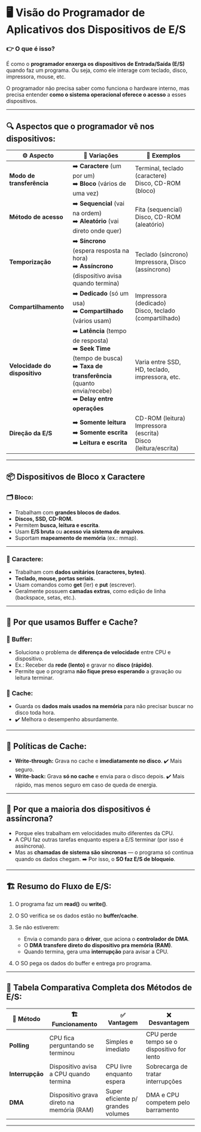 # 🖥️ **Visão do Programador de Aplicativos dos Dispositivos de E/S**

### 👉 **O que é isso?**

É como o **programador enxerga os dispositivos de Entrada/Saída (E/S)** quando faz um programa. Ou seja, como ele interage com teclado, disco, impressora, mouse, etc.

O programador não precisa saber como funciona o hardware interno, mas precisa entender **como o sistema operacional oferece o acesso** a esses dispositivos.

---

## 🔍 **Aspectos que o programador vê nos dispositivos:**

| ⚙️ **Aspecto**                | 🔀 **Variações**                                                                                                                                                     | 🎯 **Exemplos**                                                         |
| ----------------------------- | -------------------------------------------------------------------------------------------------------------------------------------------------------------------- | ----------------------------------------------------------------------- |
| **Modo de transferência**     | ➡️ **Caractere** (um por um) <br> ➡️ **Bloco** (vários de uma vez)                                                                                                   | Terminal, teclado (caractere) <br> Disco, CD-ROM (bloco)                |
| **Método de acesso**          | ➡️ **Sequencial** (vai na ordem) <br> ➡️ **Aleatório** (vai direto onde quer)                                                                                        | Fita (sequencial) <br> Disco, CD-ROM (aleatório)                        |
| **Temporização**              | ➡️ **Síncrono** (espera resposta na hora) <br> ➡️ **Assíncrono** (dispositivo avisa quando termina)                                                                  | Teclado (síncrono) <br> Impressora, Disco (assíncrono)                  |
| **Compartilhamento**          | ➡️ **Dedicado** (só um usa) <br> ➡️ **Compartilhado** (vários usam)                                                                                                  | Impressora (dedicado) <br> Disco, teclado (compartilhado)               |
| **Velocidade do dispositivo** | ➡️ **Latência** (tempo de resposta) <br> ➡️ **Seek Time** (tempo de busca) <br> ➡️ **Taxa de transferência** (quanto envia/recebe) <br> ➡️ **Delay entre operações** | Varia entre SSD, HD, teclado, impressora, etc.                          |
| **Direção da E/S**            | ➡️ **Somente leitura** <br> ➡️ **Somente escrita** <br> ➡️ **Leitura e escrita**                                                                                     | CD-ROM (leitura) <br> Impressora (escrita) <br> Disco (leitura/escrita) |

---

## 📦 **Dispositivos de Bloco x Caractere**

### 🗂️ **Bloco:**

* Trabalham com **grandes blocos de dados**.
* **Discos, SSD, CD-ROM.**
* Permitem **busca, leitura e escrita**.
* Usam **E/S bruta** ou **acesso via sistema de arquivos**.
* Suportam **mapeamento de memória** (ex.: mmap).

---

### 🔡 **Caractere:**

* Trabalham com **dados unitários (caracteres, bytes)**.
* **Teclado, mouse, portas seriais.**
* Usam comandos como **get** (ler) e **put** (escrever).
* Geralmente possuem **camadas extras**, como edição de linha (backspace, setas, etc.).

---

## 🚀 **Por que usamos Buffer e Cache?**

### 🔸 **Buffer:**

* Soluciona o problema de **diferença de velocidade** entre CPU e dispositivo.
* Ex.: Receber da **rede (lento)** e gravar no **disco (rápido)**.
* Permite que o programa **não fique preso esperando** a gravação ou leitura terminar.

### 🔸 **Cache:**

* Guarda os **dados mais usados na memória** para não precisar buscar no disco toda hora.
* ✔️ Melhora o desempenho absurdamente.

---

## 📝 **Políticas de Cache:**

* **Write-through:** Grava no cache e **imediatamente no disco**.
  ✔️ Mais seguro.
* **Write-back:** Grava **só no cache** e envia para o disco depois.
  ✔️ Mais rápido, mas menos seguro em caso de queda de energia.

---

## 🔧 **Por que a maioria dos dispositivos é assíncrona?**

* Porque eles trabalham em velocidades muito diferentes da CPU.
* A CPU faz outras tarefas enquanto espera a E/S terminar (por isso é assíncrona).
* Mas as **chamadas de sistema são síncronas** — o programa só continua quando os dados chegam.
  ➡️ Por isso, o **SO faz E/S de bloqueio**.

---

## 🏗️ **Resumo do Fluxo de E/S:**

1. O programa faz um **read()** ou **write()**.
2. O SO verifica se os dados estão no **buffer/cache**.
3. Se não estiverem:

   * Envia o comando para o **driver**, que aciona o **controlador de DMA**.
   * O **DMA transfere direto do dispositivo pra memória (RAM)**.
   * Quando termina, gera uma **interrupção** para avisar a CPU.
4. O SO pega os dados do buffer e entrega pro programa.

---

## 🚀 **Tabela Comparativa Completa dos Métodos de E/S:**

| 🚥 **Método**   | 🏗️ **Funcionamento**                     | ✅ **Vantagem**                     | ❌ **Desvantagem**                          |
| --------------- | ----------------------------------------- | ---------------------------------- | ------------------------------------------ |
| **Polling**     | CPU fica perguntando se terminou          | Simples e imediato                 | CPU perde tempo se o dispositivo for lento |
| **Interrupção** | Dispositivo avisa a CPU quando termina    | CPU livre enquanto espera          | Sobrecarga de tratar interrupções          |
| **DMA**         | Dispositivo grava direto na memória (RAM) | Super eficiente p/ grandes volumes | DMA e CPU competem pelo barramento         |

---


